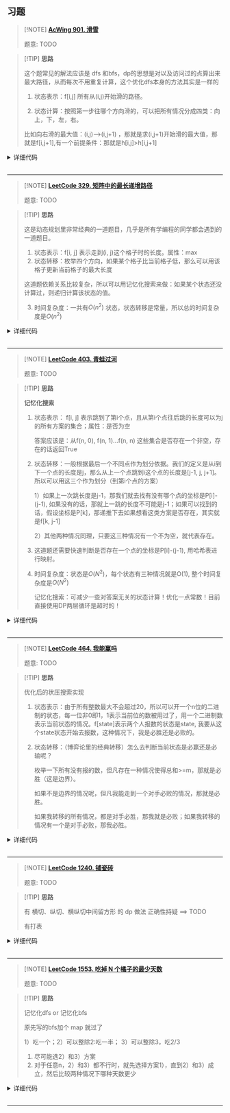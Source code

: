 

## 习题

> [!NOTE] **[AcWing 901. 滑雪](https://www.acwing.com/problem/content/903/)**
> 
> 题意: TODO

> [!TIP] **思路**
>
> 这个题常见的解法应该是 dfs 和bfs，dp的思想是对以及访问过的点算出来最大路径，从而每次不用重复计算，这个优化dfs本身的方法其实是一样的
>
> 1. 状态表示：f[i,j] 所有从(i,j)开始滑的路径。
>
> 2. 状态计算：按照第一步往哪个方向滑的，可以把所有情况分成四类：向上，下，左，右。
>
> 比如向右滑的最大值：(i,j)-->(i,j+1) ，那就是求(i,j+1)开始滑的最大值，那就是f[i,j+1],有一个前提条件：那就是h[i,j]>h[i,j+1]

<details>
<summary>详细代码</summary>
<!-- tabs:start -->

##### **C++**

```cpp
#include <bits/stdc++.h>
using namespace std;

const int maxn = 305;
int n, m;
int h[maxn][maxn];
int f[maxn][maxn];

int dx[4] = {-1, 0, 0, 1}, dy[4] = {0, -1, 1, 0};
int dp(int x, int y) {
    if (f[x][y] != -1) return f[x][y];
    f[x][y] = 1;
    for (int i = 0; i < 4; ++i) {
        int nx = x + dx[i], ny = y + dy[i];
        if (nx < 1 || nx > n || ny < 1 || ny > m || h[nx][ny] >= h[x][y])
            continue;
        f[x][y] = max(f[x][y], dp(nx, ny) + 1);
    }
    return f[x][y];
}

int main() {
    cin >> n >> m;
    for (int i = 1; i <= n; ++i)
        for (int j = 1; j <= m; ++j) cin >> h[i][j];
    int res = 0;
    memset(f, -1, sizeof f);
    for (int i = 1; i <= n; ++i)
        for (int j = 1; j <= m; ++j) res = max(res, dp(i, j));
    cout << res << endl;
}
```

##### **Python**

```python
def dp(x, y):
    if f[x][y] != -1:  # 踩坑：判断是否已经计算过了，计算过了 直接返回，这就是记忆化搜索
        return f[x][y] 
    f[x][y] = 1  # 如果这个点没有被计算过，那初始值是为1的。（自己也算一步）
    dx, dy = [0, 0, -1, 1], [1, -1, -0, 0]
    for i in range(4):
        a, b = x + dx[i], y + dy[i]
        if 1 <= a <= n and 1 <= b <= m and g[x][y] > g[a][b]:
            f[x][y] = max(f[x][y], dp(a, b) + 1)
    return f[x][y]


if __name__ == '__main__':
    N = 310
    g = [[0] * N for _ in range(N)]
    f = [[-1] * N for _ in range(N)]
    dx = [(0, 1), (0, -1), (1, 0), (-1, 0)]

    n, m = map(int, input().split())
    for i in range(1, n + 1):
        nums = map(int, input().split())
        for j, val in enumerate(nums):
            g[i][j + 1] = val
    # 这样处理也可以哦         
    # g1=[[0]  *N]
    # for i in range(n):
    #   g1.append([0] + list(map(int, input().split())))

    # 更简约的处理输入：==> 就让下标从0开始，下面遍历也需要改成i,j从0到n/m，dp函数判断也是[0,n/m]
    # g = []
    # for i in range(n):
    #    g.append(list(map(int, input().split())))
    res = 0
    for i in range(1, n + 1):
        for j in range(1, m + 1):
            res = max(res, dp(i, j))
    print(res)
```

<!-- tabs:end -->
</details>

<br>

* * *

> [!NOTE] **[LeetCode 329. 矩阵中的最长递增路径](https://leetcode-cn.com/problems/longest-increasing-path-in-a-matrix/)**
> 
> 题意: TODO

> [!TIP] **思路**
>
> 这是动态规划里非常经典的一道题目，几乎是所有学编程的同学都会遇到的一道题目。
>
> 1. 状态表示：f[i, j] 表示走到(i, j)这个格子时的长度。属性：max
> 2. 状态转移：枚举四个方向，如果某个格子比当前格子低，那么可以用该格子更新当前格子的最大长度
>
> 这道题依赖关系比较复杂，所以可以用记忆化搜索来做：如果某个状态还没计算过，则递归计算该状态的值。
>
> 3. 时间复杂度：一共有$O(n^2)$ 状态，状态转移是常量，所以总的时间复杂度是$O(n^2)$

<details>
<summary>详细代码</summary>
<!-- tabs:start -->

##### **C++**

```cpp
class Solution {
public:
    int n, m;
    vector<vector<int>> f, w;
    int dx[4] = {-1, 0, 1, 0}, dy[4] = {0, 1, 0, -1};

    int dp(int x, int y) {
        auto& v = f[x][y];
        if (v != -1) return v;
        v = 1;
        for (int i = 0; i < 4; i ++ ) {
            int a = x + dx[i], b = y + dy[i];
            if (a >= 0 && a < n && b >= 0 && b < m && w[x][y] < w[a][b])
                v = max(v, dp(a, b) + 1);
        }
        return v;
    }

    int longestIncreasingPath(vector<vector<int>>& matrix) {
        if (matrix.empty() || matrix[0].empty()) return 0;
        w = matrix;
        n = w.size(), m = w[0].size();
        f = vector<vector<int>>(n, vector<int>(m, -1));

        int res = 0;
        for (int i = 0; i < n; i ++ )
            for (int j = 0; j < m; j ++ )
                res = max(res, dp(i, j));
        return res;
    }
};
```

##### ****Python-记忆化搜索1****

```python
class Solution:
    def longestIncreasingPath(self, matrix: List[List[int]]) -> int:
        if not matrix or not matrix[0]:
            return 0
        n, m  = len(matrix), len(matrix[0])

        # -1：未计算 0：不合法 1：合法；
        f = [[-1] * m for i in range(n)]
        res = 0

        def dp(x, y):
            # 计算过则直接返回（记忆化搜索）
            if f[x][y] != -1:return f[x][y]
            f[x][y] = 1
            dx, dy = [-1, 0, 1, 0], [0, -1, 0, 1]

            for i in range(4):
                a, b  = x + dx[i], y + dy[i]
                if 0 <= a < n and 0 <= b < m and matrix[a][b] > matrix[x][y]:
                    f[x][y] = max(f[x][y], dp(a, b) + 1)
            return f[x][y]

        for i in range(n):
            for j in range(m):
                res = max(res, dp(i, j))

        return res
```



**Python-记忆化搜索2**

```python
class Solution:
    def longestIncreasingPath(self, matrix: List[List[int]]) -> int:
        if not matrix:return 0
        n, m = len(matrix), len(matrix[0])
        dx, dy = [1, -1, 0, 0], [0, 0, 1, -1]
        
        @lru_cache(None)
        def dfs(x: int, y: int) -> int:
            best = 1
            for i in range(4):
                nx, ny = x + dx[i], y + dy[i]
                if 0 <= nx < n and 0 <= ny < m and matrix[nx][ny] > matrix[x][y]:
                    best = max(best, dfs(nx, ny) + 1)
            return best

        res = 0
        for i in range(n):
            for j in range(m):
                res = max(res, dfs(i, j))
        return res
```



<!-- tabs:end -->
</details>

<br>

* * *

> [!NOTE] **[LeetCode 403. 青蛙过河](https://leetcode-cn.com/problems/frog-jump/)**
> 
> 题意: TODO

> [!TIP] **思路**
>
> **记忆化搜索**
>
> 1. 状态表示： f[i, j] 表示跳到了第i个点，且从第i个点往后跳的长度可以为j的所有方案的集合；属性：是否为空
>
>    答案应该是：从f(n, 0), f(n, 1)...f(n, n) 这些集合是否存在一个非空，存在的话返回True
>
> 2. 状态转移：一般根据最后一个不同点作为划分依据。我们的定义是从i到下一个点的长度是j，那么从上一个点跳到i这个点的长度是[j-1, j, j+1]。所以可以用这三个作为划分（到第i个点的方案）
>
>    1）如果上一次跳长度是j-1，那我们就去找有没有哪个点的坐标是P[i]-(j-1), 如果没有的话，那就上一跳的长度不可能是j-1；如果可以找到的话，假设坐标是P[k]，那递推下去如果想看这类方案是否存在，其实就是f[k, j-1]
>
>    2）其他两种情况同理，只要这三种情况有一个不为空，就代表存在。
>
> 3. 这道题还需要快速判断是否存在一个点的坐标是P[i]-(j-1), 用哈希表进行映射。
>
> 4. 时间复杂度：状态是$O(N^2)$，每个状态有三种情况就是O(1), 整个时间复杂度是$O(N^2)$
>
>    记忆化搜索：可减少一些对答案无关的状态计算！优化一点常数！目前直接使用DP两层循环是超时的！

<details>
<summary>详细代码</summary>
<!-- tabs:start -->

##### **C++**

```cpp
class Solution {
public:
    unordered_map<int, int> hash;
    vector<int> stones;
    map<pair<int, int>, bool> f;

    bool dp(int i, int j) {
        if (f.count({i, j})) return f[{i, j}];
        f[{i, j}] = false;
        for (int k = max(1, j - 1); k <= j + 1; ++ k )
            if (hash.count(stones[i] - k)) {
                int p = hash[stones[i] - k];
                if (dp(p, k)) {
                    f[{i, j}] = true;
                    break;
                }
            }
        return f[{i, j}];
    }

    bool canCross(vector<int>& _stones) {
        stones = _stones;
        int n = stones.size();
        for (int i = 0; i < n; ++ i ) hash[stones[i]] = i;
        // 从0向【后】跳1初始化合法
        f[{0, 1}] = true;
        for (int i = 0; i < n; ++ i )
            // 遍历可能结果集
            if (dp(n - 1, i)) return true;
        return false;
    }
};
```

##### **C++**

```cpp
// yxc
const int N = 2010;

int f[N][N];

class Solution {
public:
    unordered_map<int, int> hash;
    vector<int> stones;

    int dp(int x, int y) {
        if (f[x][y] != -1) return f[x][y];
        f[x][y] = 0;
        for (int k = max(1, y - 1); k <= y + 1; k ++ ) {
            int z = stones[x] - k;
            if (hash.count(z)) {
                int p = hash[z];
                if (dp(p, k)) {
                    f[x][y] = 1;
                    break;
                }
            }
        }
        return f[x][y];
    }

    bool canCross(vector<int>& _stones) {
        stones = _stones;
        int n = stones.size();
        for (int i = 0; i < n; i ++ ) hash[stones[i]] = i;
        memset(f, -1, sizeof f);
        f[0][1] = 1;
        for (int i = 0; i < n; i ++ )
            if (dp(n - 1, i))
                return true;
        return false;
    }
};
```

##### **Python 记忆化搜索**

```python
class Solution:
    def canCross(self, stones: List[int]) -> bool:
        n = len(stones)
        def dp(i, j):
          	# 计算过则直接返回（记忆化搜索）
            if f[i][j] != -1:return f[i][j]
            f[i][j] = 0
            
            # 枚举上一次跳的三种情况：j - 1, j, j + 1
            for k in range(max(1, j - 1),  j + 2):
                if my_dict[stones[i] - k] != -1:  # 确保该位置有石头
                    p = my_dict[stones[i] - k]
                    if dp(p, k): 
                        f[i][j] = 1
                        break
            return f[i][j]
        
        #  -1：未计算 0：不合法 1：合法；
        f = [[-1] * (n + 1) for _ in range(n + 1)]
        my_dict = collections.defaultdict(lambda: -1)
        for i in range(n):
            my_dict[stones[i]] = i
        
        f[0][1] = 1 # 初始化，0号位第一块石头跳一步状态合法（题意）
        
        # 枚举能否最后一块石头能否往后跳i步！有一个合法即可以跳到最后一块石头！
        for i in range(n):
            if dp(n - 1, i):
                return True
        return False
```

<!-- tabs:end -->
</details>

<br>

* * *

> [!NOTE] **[LeetCode 464. 我能赢吗](https://leetcode-cn.com/problems/can-i-win/)**
> 
> 题意: TODO

> [!TIP] **思路**
>
> 优化后的状压搜索实现
>
> 1. 状态表示：由于所有整数最大不会超过20，所以可以开一个n位的二进制的状态，每一位非0即1，1表示当前位的数被用过了，用一个二进制数表示当前状态的情况。f[state]表示两个人报数的状态是state, 我要从这个state状态开始去报数，这种情况下，我是必胜还是必败的。
>
> 2. 状态转移：（博弈论里的经典转移）怎么去判断当前状态是必赢还是必输呢？
>
>    枚举一下所有没有报的数，但凡存在一种情况使得总和>=m，那就是必胜（这是边界）。
>
>    如果不是边界的情况呢，但凡我能走到一个对手必败的情况，那就是必胜。
>
>    如果我转移的所有情况，都是对手必胜，那我就是必败；如果我转移的情况有一个是对手必败，那我必胜。

<details>
<summary>详细代码</summary>
<!-- tabs:start -->

##### **C++ 优化**

```cpp
class Solution {
public:
// 优化 according
    // f[x] 表示某个状态是必胜还是必败
    vector<int> f;
    int n, m;
    int dp(int x) {
        if (f[x] != -1) return f[x];
        int sum = 0;
        for (int i = 0; i < n; ++ i )
            if (x >> i & 1)
                sum += i + 1;
        for (int i = 0; i < n; ++ i ) {
            if (x >> i & 1) continue;
            if (sum + i + 1 >= m) return f[x] = 1;  // 可以拿 i 必胜
            if (!dp(x + (1 << i))) return f[x] = 1; // 可以导致对方必败 必胜
        }
        return f[x] = 0;
    }
    bool canIWin(int _n, int _m) {
        n = _n, m = _m;
        if (n * (n + 1) / 2 < m) return false;
        f.resize(1 << n, -1);
        return dp(0);
    }
};
```

##### **C++**

```cpp
class Solution {
public:
    // 不能使用重复整数 状态压缩20个位
    // dp[i][j] 表示剩下整数状态为i时 累积和为j的先手结果
    // dp[i][j] = 穷举接下来选择每一个数的下一个状态是否可能为true
    // 如果有任意一个值为true 则当前状态必败 否则必胜
    int mxInt, tot;
    //unordered_map<pair<int,int>, int> m;  // hash不可用
    map<pair<int, int>, int> m;
    bool dfs(int state, int sum) {
        if (sum >= tot) return true;
        if (m.find({state, sum}) != m.end()) return m[{state, sum}];
        bool f = true;
        for (int i = 1; i <= mxInt; ++ i )
            if ((state & (1 << i)) == 0)
                if (dfs(state | (1 << i), sum + i)) {
                    f = false;
                    break;
                }
        return m[{state,sum}] = f;
    }
    bool canIWin(int maxChoosableInteger, int desiredTotal) {
        mxInt = maxChoosableInteger, tot = desiredTotal;
        // 所有数相加仍小于tot false
        if ((mxInt + 1) * mxInt / 2 < tot) return false;
        for (int i = 1; i <= mxInt; ++ i )
            // 选择 i 当前sum为i
            if (dfs(1 << i, i))
                return true;
        return false;
    }
};
```

##### **Python 记忆化搜索1**

```python
class Solution:
    def canIWin(self, n: int, m: int) -> bool:
        if n * (n + 1) // 2 < m:
            return False
        f = [-1] * (1 << n)

        def dp(x):
            # 记忆化：已经被算过了，直接返回
            if f[x] != -1:
                return f[x]
            sumn = 0
            for i in range(n):
                if x >> i & 1:
                    sumn += i + 1
            
            for i in range(n):
              	# 当前位是1，说明已经被人用了
                if x >> i & 1:continue
                # 当前状态的总和 + 选择了当前位数字 > m
                if sumn + i + 1 >= m:
                    f[x] = 1
                    return f[x]
                # 遍历所有对手可能从哪个状态开始选数字
                if not dp(x + (1 << i)):
                    f[x] = 1
                    return f[x]
            f[x] = 0
            return f[x]

        return bool(dp(0))
```



**Python 记忆化搜索2**

```python
class Solution:
    def canIWin(self, n, m):
        if n * (n + 1) / 2 < m:
            return False

        @lru_cache(None)
        def dfs(x, s):
            for i in range(n):
                if (x >> i) & 1:
                    continue
                if s + i + 1 >= m:
                    return True 
                if not dfs(x + (1 << i), s + i + 1):
                    return True
            return False 
            
        return dfs(0, 0)
```



<!-- tabs:end -->
</details>

<br>

* * *

> [!NOTE] **[LeetCode 1240. 铺瓷砖](https://leetcode-cn.com/problems/tiling-a-rectangle-with-the-fewest-squares/)**
> 
> 题意: TODO

> [!TIP] **思路**
> 
> 有 横切、纵切、横纵切中间留方形 的 dp 做法 正确性持疑 ==> TODO
> 
> 有打表

<details>
<summary>详细代码</summary>
<!-- tabs:start -->

##### **C++**

```cpp
vector<vector<int>> v = {{1},
                         {2, 1},
                         {3, 3, 1},
                         {4, 2, 4, 1},
                         {5, 4, 4, 5, 1},
                         {6, 3, 2, 3, 5, 1},
                         {7, 5, 5, 5, 5, 5, 1},
                         {8, 4, 5, 2, 5, 4, 7, 1},
                         {9, 6, 3, 6, 6, 3, 6, 7, 1},
                         {10, 5, 6, 4, 2, 4, 6, 5, 6, 1},
                         {11, 7, 6, 6, 6, 6, 6, 6, 7, 6, 1},
                         {12, 6, 4, 3, 6, 2, 6, 3, 4, 5, 7, 1},
                         {13, 8, 7, 7, 6, 6, 6, 6, 7, 7, 6, 7, 1}};

int tilingRectangle(int n, int m) {
    if (n < m) swap(n, m);
    return v[n - 1][m - 1];
}
```

##### **Python**

```python

```





<!-- tabs:end -->
</details>

<br>

* * *

> [!NOTE] **[LeetCode 1553. 吃掉 N 个橘子的最少天数](https://leetcode-cn.com/problems/minimum-number-of-days-to-eat-n-oranges/)**
> 
> 题意: TODO

> [!TIP] **思路**
>
> 记忆化dfs or 记忆化bfs
>
> 原先写的bfs加个 map 就过了
>
> 1）吃一个；2）可以整除2:吃一半； 3）可以整除3，吃2/3
>
> 1. 尽可能选2）和3）方案
> 2. 对于任意n，2）和3）都不行时，就先选择方案1），直到2）和3）成立，然后比较两种情况下哪种天数更少

<details>
<summary>详细代码</summary>
<!-- tabs:start -->

##### **C++ dfs**

```cpp
class Solution {
public:
    // f[n] n个橘子可以吃的最小天数
    // f[0] = 0, f[1] = 1;
    // f[x] = v
    //          f[x+1] = min(f[x+1], f[x]+1);
    //          f[x*2] = min(f[x*2], f[x]+1);
    //          f[x*3] = min(f[x*3], f[x]+1);
    // n范围比较大 说明可以找规律
    // ====> 找规律失败 说明考虑记忆化
    // 记忆化的策略由推理可知 尽可能吃2/3

    // 12ms
    unordered_map<int, int> m;
    int find(int x) {
        if (m.count(x)) return m[x];
        if (x == 0)
            return 0;
        else if (x == 1)
            return 1;
        else if (x == 2)
            return 2;
        return m[x] = min(find(x / 3) + x % 3, find(x / 2) + x % 2) + 1;
    }
    int minDays(int n) { return find(n); }
};
```

##### **C++ bfs**

```cpp
class Solution {
public:
    // 广搜
    // 156ms
    int minDays(int n) {
        unordered_map<int, bool> m;
        queue<int> q;
        q.push(n);
        int d = 0;
        while (!q.empty()) {
            int sz = q.size();
            while (sz--) {
                int nv = q.front();
                q.pop();
                if (!nv) return d;
                if (nv % 3 == 0 && !m[nv / 3]) {
                    q.push(nv / 3);
                    m[nv / 3] = true;
                }
                if (nv % 2 == 0 && !m[nv / 2]) {
                    q.push(nv / 2);
                    m[nv / 2] = true;
                }
                if (!m[nv - 1]) {
                    q.push(nv - 1);
                    m[nv - 1] = true;
                }
            }
            ++d;
        }
        return d;
    }
};
```

##### **Python**

```python
class Solution:
    @lru_cache(None)  # 记忆化搜索
    def minDays(self, n: int) -> int:
        if n == 0:
            return 0
        if n == 1:
            return 1
        return 1 + min(self.minDays(n // 2) + n % 2, self.minDays(n // 3) + n % 3)
```



**Python-BFS**

```python
class Solution:
    def minDays(self, n: int) -> int:
        q = deque([(n, 0)])
        my_set = set()
        while q:
            nums, cnt = q.popleft()
            if not nums:
                return cnt
            if nums in my_set:
                continue
            my_set.add(nums)
            q.append([nums - 1, cnt + 1])
            if nums % 2 == 0:
                q.append([nums // 2, cnt + 1])
            if nums % 3 == 0:
                q.append([nums // 3, cnt + 1])
```



<!-- tabs:end -->
</details>

<br>

* * *